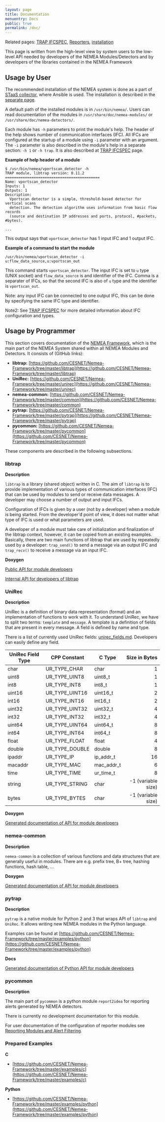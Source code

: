 ```yaml
---
layout: page
title: Documentation
menuentry: Docs
public: true
permalink: /doc/
---
```


Related pages: [TRAP IFCSPEC](/trap-ifcspec/), [Reporters](/reporting/), [installation](/doc/installation/)

This page is written from the high-level view by system users to the low-level
API needed by developers of the NEMEA Modules/Detectors and by developers of
the libraries contained in the NEMEA Framework

## Usage by User

The recommended installation of the NEMEA system is done as a part of [STaaS collector](https://github.com/CESNET/STaaS), where Ansible is used.
The installation is described in the [separate page](/doc/installation).

A default path of the installed modules is in `/usr/bin/nemea/`.
Users can read documentation of the modules in `/usr/share/doc/nemea-modules/`
or `/usr/share/doc/nemea-detectors/`.

Each module has `-h` parameters to print the module's help.  The header of the help
shows number of communication interfaces (IFC).  All IFCs are configured at the startup
of a module using `-i` parameter with an argument.
The `-i` parameter is also described in the module's help in a separate section: `-h 1` or `-h trap`.
It is also described at [TRAP IFCSPEC](/trap-ifcspec/) page.

**Example of help header of a module**

```
$ /usr/bin/nemea/vportscan_detector -h
TRAP module, libtrap version: 0.11.2
===========================================
Name: vportscan_detector
Inputs: 1
Outputs: 1
Description:
  Vportscan detector is a simple, threshold-based detector for vertical scans
  detection. The detection algorithm uses information from basic flow records
  (source and destination IP addresses and ports, protocol, #packets, #bytes).

...
```

This output says that `vportscan_detector` has 1 input IFC and 1 output IFC.

**Example of a command to start the module**

```
/usr/bin/nemea/vportscan_detector -i u:flow_data_source,u:vportscan_out
```

This command starts `vportscan_detector`. The input IFC is set to `u` type (UNIX socket)
and `flow_data_source` is and identifier of the IFC.
Comma is a separater of IFCs, so that the second IFC is also of `u` type and the identifier
is `vportscan_out`.

Note: any input IFC can be connected to one output IFC, this can be done by specifying the
same IFC type and identifier.

Note2: See [TRAP IFCSPEC](/trap-ifcspec) for more detailed information about IFC configuration
and types.


## Usage by Programmer

This section covers documentation of the [NEMEA Framework](https://github.com/CESNET/Nemea-Framework),
which is the main part of the NEMEA System shared within all NEMEA Modules and Detectors.
It consists of (GitHub links):

* **libtrap:**    [https://github.com/CESNET/Nemea-Framework/tree/master/libtrap](https://github.com/CESNET/Nemea-Framework/tree/master/libtrap)
* **UniRec:**     [https://github.com/CESNET/Nemea-Framework/tree/master/unirec](https://github.com/CESNET/Nemea-Framework/tree/master/unirec)
* **nemea-common:**     [https://github.com/CESNET/Nemea-Framework/tree/master/common](https://github.com/CESNET/Nemea-Framework/tree/master/common)
* **pytrap:**     [https://github.com/CESNET/Nemea-Framework/tree/master/pytrap](https://github.com/CESNET/Nemea-Framework/tree/master/pytrap)
* **pycommon:**      [https://github.com/CESNET/Nemea-Framework/tree/master/pycommon](https://github.com/CESNET/Nemea-Framework/tree/master/pycommon)

These components are described in the following subsections.

### libtrap

**Description**

`libtrap` is a library (shared object) written in C.
The aim of `libtrap` is to provide implementation of various types of communication interfaces (IFC)
that can be used by modules to send or receive data messages.
A developer may choose a number of output and input IFCs.

Configuration of IFCs is given by a user (not by a developer) when a module is being started.
From the developer'đ point of view, it does not matter what type of IFC is used or what parameters
are used.

A developer of a module must take care of initialization and finalization of the libtrap context,
however, it can be copied from an existing examples.
Basically, there are two main functions of libtrap that are used by repeatedly used by a developer:
`trap_send()` to send a message via an output IFC and `trap_recv()` to receive a message via an input
IFC.

**Doxygen**

[Public API for module developers](./libtrap/)

[Internal API for developers of libtrap](./libtrap-devel/)

### UniRec

**Description**

UniRec is a definition of binary data representation (format) and an implementation
of functions to work with it.
To understand UniRec, we have to split two terms: `template` and `message`.
A template is a definition of fields that are present in every message.
A field is defined by name and type.

There is a list of currently used UniRec fields: [unirec_fields.md](https://github.com/CESNET/Nemea/blob/master/unirec_fields.md).
Developers can easily define any field.

| UniRec Field Type | CPP Constant | C Type | Size in Bytes |
| --------- | -------------- | ---------- | --:|
| char      | UR_TYPE_CHAR   | char       |  1 |
| uint8     | UR_TYPE_UINT8  | uint8_t    |  1 |
| int8      | UR_TYPE_INT8   | int8_t     |  1 |
| uint16    | UR_TYPE_UINT16 | uint16_t   |  2 |
| int16     | UR_TYPE_INT16  | int16_t    |  2 |
| uint32    | UR_TYPE_UINT32 | uint32_t   |  4 |
| int32     | UR_TYPE_INT32  | int32_t    |  4 |
| uint64    | UR_TYPE_UINT64 | uint64_t   |  8 |
| int64     | UR_TYPE_INT64  | int64_t    |  8 |
| float     | UR_TYPE_FLOAT  | float      |  4 |
| double    | UR_TYPE_DOUBLE | double     |  8 |
| ipaddr    | UR_TYPE_IP     | ip_addr_t  | 16 |
| macaddr   | UR_TYPE_MAC    | mac_addr_t |  6 |
| time      | UR_TYPE_TIME   | ur_time_t  |  8 |
| string    | UR_TYPE_STRING | char       | -1 (variable size) |
| bytes     | UR_TYPE_BYTES  | char       | -1 (variable size) |


**Doxygen**

[Generated documentation of API for module developers](/doc/unirec/)

### nemea-common

**Description**

`nemea-common` is a collection of various functions and data structures
that are generally useful in modules.  There are e.g. prefix tree, B+ tree,
hashing functions, hash table, ...

**Doxygen**

[Generated documentation of API for module developers](/doc/nemea-common/)

### pytrap

**Description**

`pytrap` is a native module for Python 2 and 3 that wraps API of `libtrap` and `UniRec`.
It allows writing new NEMEA modules in the Python language.

Examples can be found at [https://github.com/CESNET/Nemea-Framework/tree/master/examples/python](https://github.com/CESNET/Nemea-Framework/tree/master/examples/python)

**Docs**

[Generated documentation of Python API for module developers](/doc/pytrap/)

### pycommon

**Description**

The main part of `pycommon` is a python module `report2idea` for reporting
alerts generated by NEMEA detectors.

There is currently no development documentation for this module.

For user documentation of the configuration of reporter modules see [Reporting Modules and Alert Filtering](/reporting/).

### Prepared Examples

**C**

* [https://github.com/CESNET/Nemea-Framework/tree/master/examples/c](https://github.com/CESNET/Nemea-Framework/tree/master/examples/c)

**Python**

* [https://github.com/CESNET/Nemea-Framework/tree/master/examples/python](https://github.com/CESNET/Nemea-Framework/tree/master/examples/python)

